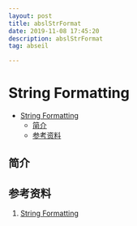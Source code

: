 ```yaml
---
layout: post
title: abslStrFormat
date: 2019-11-08 17:45:20
description: abslStrFormat
tag: abseil

---
```


# String Formatting

- [String Formatting](#string-formatting)
  - [简介](#简介)
  - [参考资料](#参考资料)

## 简介

## 参考资料

1. [String Formatting](https://abseil.io/docs/cpp/guides/format)